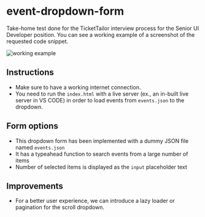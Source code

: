 # event-dropdown-form
Take-home test done for the TicketTailor interview process for the Senior UI Developer position. You can see a working example of a screenshot of the requested code snippet.

![working example](https://i.ibb.co/M7hBXsg/working-example.png)

## Instructions
- Make sure to have a working internet connection.
- You need to run the `index.html` with a live server (ex., an in-built live server in VS CODE) in order to load events from `events.json` to the dropdown.

## Form options
- This dropdown form has been implemented with a dummy JSON file named `events.json`
- It has a typeahead function to search events from a large number of items
- Number of selected items is displayed as the `input` placeholder text

## Improvements
- For a better user experience, we can introduce a lazy loader or pagination for the scroll dropdown.
